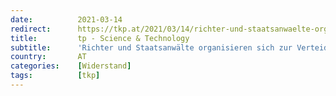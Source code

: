 ```yaml
---
date:          2021-03-14
redirect:      https://tkp.at/2021/03/14/richter-und-staatsanwaelte-organisieren-sich-zur-verteidigung-des-rechtsstaates/
title:         tp - Science & Technology
subtitle:      'Richter und Staatsanwälte organisieren sich zur Verteidigung des Rechtsstaates'
country:       AT
categories:    [Widerstand]
tags:          [tkp]
---
```

